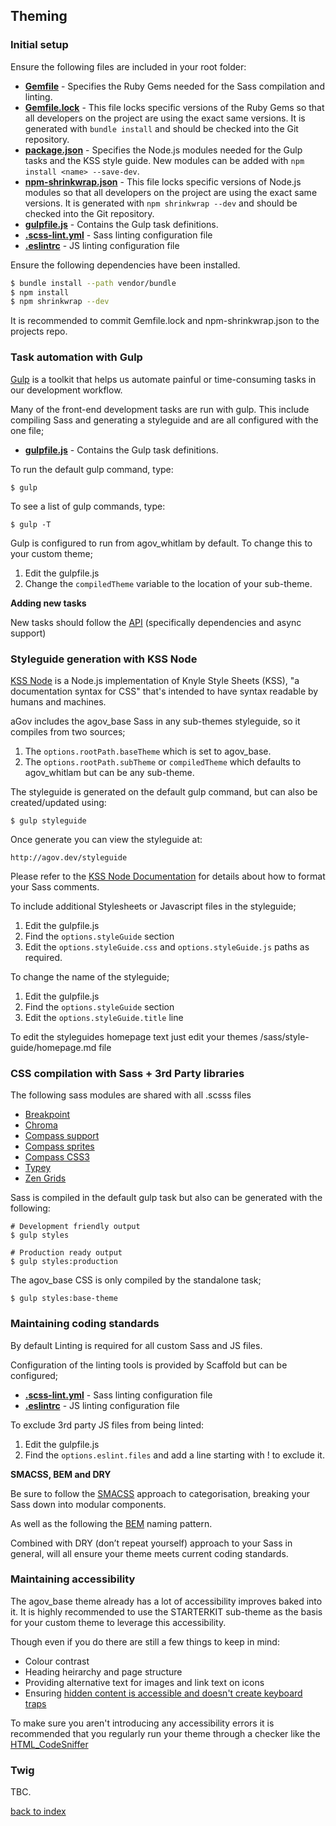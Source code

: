 ## Theming

### Initial setup

Ensure the following files are included in your root folder:

- **[Gemfile](https://github.com/previousnext/agov/blob/8.x-1.x/Gemfile)** - Specifies the Ruby Gems needed for the Sass compilation and linting.
- **[Gemfile.lock](https://github.com/previousnext/agov/blob/8.x-1.x/Gemfile.lock)** - This file locks specific versions of the Ruby Gems so that all developers on the project are using the exact same versions. It is generated with `bundle install` and should be checked into the Git repository.
- **[package.json](https://github.com/previousnext/agov/blob/8.x-1.x/package.json)** - Specifies the Node.js modules needed for the Gulp tasks and the KSS style guide. New modules can be added with `npm install <name> --save-dev`.
- **[npm-shrinkwrap.json](https://github.com/previousnext/agov/blob/8.x-1.x/npm-shrinkwrap.json)** - This file locks specific versions of Node.js modules so that all developers on the project are using the exact same versions. It is generated with `npm shrinkwrap --dev` and should be checked into the Git repository.
- **[gulpfile.js](https://github.com/previousnext/agov/blob/8.x-1.x/gulpfile.js)** - Contains the Gulp task definitions.
- **[.scss-lint.yml](https://github.com/previousnext/agov/blob/8.x-1.x/.scss-lint.yml)** - Sass linting configuration file
- **[.eslintrc](https://github.com/previousnext/agov/blob/8.x-1.x/.eslintrc)** - JS linting configuration file

Ensure the following dependencies have been installed.

```bash
$ bundle install --path vendor/bundle
$ npm install
$ npm shrinkwrap --dev
```

It is recommended to commit Gemfile.lock and npm-shrinkwrap.json to the projects repo.

### Task automation with Gulp

[Gulp](https://www.npmjs.com/package/gulp) is a toolkit that helps us automate painful or time-consuming tasks in our development workflow.

Many of the front-end development tasks are run with gulp. This include compiling Sass and generating a styleguide and are all configured with the one file;

- **[gulpfile.js](https://github.com/previousnext/agov/blob/8.x-1.x/gulpfile.js)** - Contains the Gulp task definitions.

To run the default gulp command, type:

```
$ gulp
```

To see a list of gulp commands, type:

```
$ gulp -T
```

Gulp is configured to run from agov_whitlam by default. To change this to your custom theme;

1. Edit the gulpfile.js
2. Change the `compiledTheme` variable to the location of your sub-theme.

**Adding new tasks**

New tasks should follow the [API](https://github.com/gulpjs/gulp/blob/master/docs/API.md#gulptaskname-deps-fn) (specifically dependencies and async support)

### Styleguide generation with KSS Node

[KSS Node](https://www.npmjs.com/package/kss) is a Node.js implementation of Knyle Style Sheets (KSS), "a documentation syntax for CSS" that's intended to have syntax readable by humans and machines.

aGov includes the agov_base Sass in any sub-themes styleguide, so it compiles from two sources;

1. The `options.rootPath.baseTheme` which is set to agov_base.
2. The `options.rootPath.subTheme` or `compiledTheme` which defaults to agov_whitlam but can be any sub-theme.

The styleguide is generated on the default gulp command, but can also be created/updated using:

```
$ gulp styleguide
```

Once generate you can view the styleguide at:

```
http://agov.dev/styleguide
```

Please refer to the [KSS Node Documentation](https://github.com/kss-node/kss/blob/spec/SPEC.md) for details about how to format your Sass comments.

To include additional Stylesheets or Javascript files in the styleguide;

1. Edit the gulpfile.js
2. Find the `options.styleGuide` section
3. Edit the `options.styleGuide.css` and `options.styleGuide.js` paths as required.

To change the name of the styleguide;

1. Edit the gulpfile.js
2. Find the `options.styleGuide` section
3. Edit the `options.styleGuide.title` line

To edit the styleguides homepage text just edit your themes /sass/style-guide/homepage.md file

### CSS compilation with Sass + 3rd Party libraries

The following sass modules are shared with all .scsss files
- [Breakpoint](http://breakpoint-sass.com/)
- [Chroma](https://github.com/JohnAlbin/chroma)
- [Compass support](http://compass-style.org/reference/compass/support/)
- [Compass sprites](http://compass-style.org/reference/compass/utilities/sprites/)
- [Compass CSS3](http://compass-style.org/reference/compass/css3/)
- [Typey](https://github.com/jptaranto/typey)
- [Zen Grids](http://next.zengrids.com/help/)

Sass is compiled in the default gulp task but also can be generated with the following:

```
# Development friendly output
$ gulp styles

# Production ready output
$ gulp styles:production
```

The agov_base CSS is only compiled by the standalone task;

```
$ gulp styles:base-theme
```

### Maintaining coding standards

By default Linting is required for all custom Sass and JS files.

Configuration of the linting tools is provided by Scaffold but can be configured;

- **[.scss-lint.yml](https://github.com/previousnext/agov/blob/8.x-1.x/.scss-lint.yml)** - Sass linting configuration file
- **[.eslintrc](https://github.com/previousnext/agov/blob/8.x-1.x/.eslintrc)** - JS linting configuration file

To exclude 3rd party JS files from being linted:

1. Edit the gulpfile.js
2. Find the `options.eslint.files` and add a line starting with ! to exclude it.

**SMACSS, BEM and DRY**

Be sure to follow the [SMACSS](http://smacss.com/) approach to categorisation, 
breaking your Sass down into modular components.

As well as the following the [BEM](http://bem.info/) naming pattern.

Combined with DRY (don’t repeat yourself) approach to your Sass in general, will all ensure your theme meets current coding standards.

### Maintaining accessibility

The agov_base theme already has a lot of accessibility improves baked into it.
It is highly recommended to use the STARTERKIT sub-theme as the basis for your custom theme to leverage this accessibility.

Though even if you do there are still a few things to keep in mind:

- Colour contrast
- Heading heirarchy and page structure
- Providing alternative text for images and link text on icons
- Ensuring [hidden content is accessible and doesn't create keyboard traps](https://www.previousnext.com.au/blog/so-many-ways-hide)

To make sure you aren't introducing any accessibility errors 
it is recommended that you regularly run your theme through a checker like the [HTML_CodeSniffer](https://squizlabs.github.io/HTML_CodeSniffer/)

### Twig

TBC.

[back to index](index.md)
